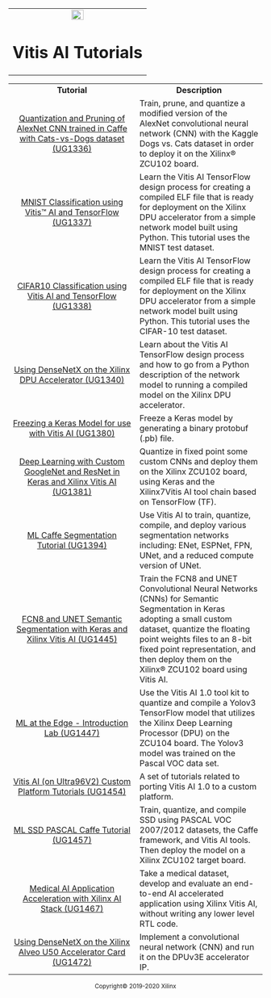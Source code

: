 <table width="100%">
  <tr width="100%">
    <td align="center"><img src="https://www.xilinx.com/content/dam/xilinx/imgs/press/media-kits/corporate/xilinx-logo.png" width="30%"/><h1>Vitis AI Tutorials</h1>
    </td>
 </tr>
 </table>

 <table style="width:100%">
 <tr>
 <td width="50%" align="center"><b>Tutorial</b></td>
 <td width="50%" align="center"><b>Description</b></td>
 </tr>
 <tr>
 <td align="center"><a href="https://github.com/Xilinx/Vitis-AI-Tutorials/tree/VAI-Caffe-ML-CATSvsDOGS">Quantization and Pruning of AlexNet CNN trained in Caffe with Cats-vs-Dogs dataset (UG1336)</a></td>
 <td>
Train, prune, and quantize a modified version of the AlexNet convolutional neural network (CNN) with the Kaggle Dogs vs. Cats dataset in order to deploy it on the Xilinx&reg; ZCU102 board.</td>
 </tr><tr>
 <td align="center"><a href="https://github.com/Xilinx/Vitis-AI-Tutorials/tree/MNIST-Classification-TensorFlow">MNIST Classification using Vitis&trade; AI and TensorFlow (UG1337)</a></td>
 <td>
Learn the Vitis AI TensorFlow design process for creating a compiled ELF file that is ready for deployment on the Xilinx DPU accelerator from a simple network model built using Python. This tutorial uses the MNIST test dataset.</td>
 </tr><tr>
 <td align="center"><a href="https://github.com/Xilinx/Vitis-AI-Tutorials/tree/CIFAR10-Classification-with-TensorFlow">CIFAR10 Classification using Vitis AI and TensorFlow (UG1338)</a></td>
 <td>
Learn the Vitis AI TensorFlow design process for creating a compiled ELF file that is ready for deployment on the Xilinx DPU accelerator from a simple network model built using Python. This tutorial uses the CIFAR-10 test dataset.</td>
 </tr>
 <tr>
  <td align="center"><a href="https://github.com/Xilinx/Vitis-AI-Tutorials/tree/DenseNetX_DPUv2">Using DenseNetX on the Xilinx DPU Accelerator (UG1340)</td>
  <td>Learn about the Vitis AI TensorFlow design process and how to go from a Python description of the network model to running a compiled model on the Xilinx DPU accelerator.</td></tr>
<tr>
 <td align="center"><a href="https://github.com/Xilinx/Vitis-AI-Tutorials/tree/Keras-Freeze-with-Vitis-AI">Freezing a Keras Model for use with Vitis AI (UG1380)</a></td>
 <td>
 Freeze a Keras model by generating a binary protobuf (.pb) file.</tr>
 <tr> <td align="center"><a href="https://github.com/Xilinx/Vitis-AI-Tutorials/tree/Keras-GoogleNet-ResNet">Deep Learning with Custom GoogleNet and ResNet in Keras and Xilinx Vitis AI (UG1381)</a></td>
 <td>
Quantize in fixed point some custom CNNs and deploy them on the Xilinx ZCU102 board, using Keras and the Xilinx7Vitis AI tool chain based on TensorFlow (TF).</tr>
 <tr> <td align="center"><a href="https://github.com/Xilinx/Vitis-AI-Tutorials/tree/ML-Caffe-Segmentation-Tutorial">ML Caffe Segmentation Tutorial (UG1394)</a></td>
 <td>Use Vitis AI to train, quantize, compile, and deploy various segmentation networks including: ENet, ESPNet, FPN, UNet, and a reduced compute version of UNet.</td></tr>
 <tr>
  <td align="center"><a href="https://github.com/Xilinx/Vitis-AI-Tutorials/tree/VAI-KERAS-FCN8-SEMSEG">FCN8 and UNET Semantic Segmentation with Keras and Xilinx Vitis AI (UG1445)</td>
  <td>Train the FCN8 and UNET Convolutional Neural Networks (CNNs) for Semantic Segmentation in Keras adopting a small custom dataset, quantize the floating point weights files to an 8-bit fixed point representation, and then deploy them on the Xilinx® ZCU102 board using Vitis AI.</td></tr>
  <tr>
   <td align="center"><a href="https://github.com/Xilinx/Vitis-AI-Tutorials/tree/ML-at-Edge-yolov3">ML at the Edge - Introduction Lab (UG1447)</td>
   <td>Use the Vitis AI 1.0 tool kit to quantize and compile a Yolov3 TensorFlow model that utilizes the Xilinx Deep Learning Processor (DPU) on the ZCU104 board. The Yolov3 model was trained on the Pascal VOC data set.</td></tr> <tr><td align="center"><a href="https://github.com/Xilinx/Vitis-AI-Tutorials/tree/Vitis-AI-Custom-Platform">Vitis AI (on Ultra96V2) Custom Platform Tutorials (UG1454)</a></td><td>A set of tutorials related to porting Vitis AI 1.0 to a custom platform.</td></tr>

  <tr><td align="center"><a href="https://github.com/Xilinx/Vitis-AI-Tutorials/tree/VAI-Caffe-SSD-Tutorial">ML SSD PASCAL Caffe Tutorial (UG1457)</a></td><td>Train, quantize, and compile SSD using PASCAL VOC 2007/2012 datasets, the Caffe framework, and Vitis AI tools. Then deploy the model on a Xilinx ZCU102 target board.</td></tr>
  <tr><td align="center"><a href="https://github.com/Xilinx/Vitis-AI-Tutorials/tree/Medical-AI-Acceleration">Medical AI Application Acceleration with Xilinx AI Stack (UG1467)</a></td><td>Take a medical dataset, develop and evaluate an end-to-end AI accelerated application using Xilinx Vitis AI, without writing any lower level RTL code.</td></tr>

  <tr><td align="center"><a href="https://github.com/Xilinx/Vitis-AI-Tutorials/tree/DenseNetX_DPUv3">Using DenseNetX on the Xilinx Alveo U50 Accelerator Card (UG1472)</a></td><td>Implement a convolutional neural network (CNN) and run it on the DPUv3E accelerator IP.</td></tr>  </table>

<p align="center"><sup>Copyright&copy; 2019-2020 Xilinx</sup></p>

